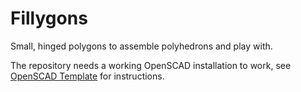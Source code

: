 # Fillygons

Small, hinged polygons to assemble polyhedrons and play with.

The repository needs a working OpenSCAD installation to work, see [OpenSCAD Template](https://github.com/Feuermurmel/openscad-template) for instructions.
